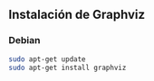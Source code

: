 ## Instalación de Graphviz

### Debian

```sh
sudo apt-get update
sudo apt-get install graphviz
```
